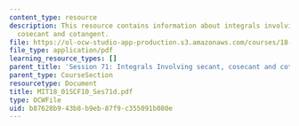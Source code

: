 ```yaml
---
content_type: resource
description: This resource contains information about integrals involving secant,
  cosecant and cotangent.
file: https://ol-ocw-studio-app-production.s3.amazonaws.com/courses/18-01sc-single-variable-calculus-fall-2010/b87628b943b8b9eb87f9c355091b080e_MIT18_01SCF10_Ses71d.pdf
file_type: application/pdf
learning_resource_types: []
parent_title: 'Session 71: Integrals Involving secant, cosecant and cotangent'
parent_type: CourseSection
resourcetype: Document
title: MIT18_01SCF10_Ses71d.pdf
type: OCWFile
uid: b87628b9-43b8-b9eb-87f9-c355091b080e
---
```

